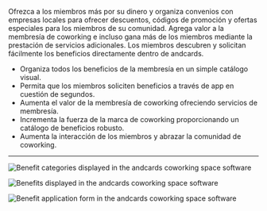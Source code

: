 Ofrezca a los miembros más por su dinero y organiza convenios con empresas locales para ofrecer descuentos, códigos de promoción y ofertas especiales para los miembros de su comunidad. Agrega valor a la membresía de coworking e incluso gana más de los miembros mediante la prestación de servicios adicionales. Los miembros descubren y solicitan fácilmente los beneficios directamente dentro de andcards.

- Organiza todos los beneficios de la membresía en un simple catálogo visual.
- Permita que los miembros soliciten beneficios a través de app en cuestión de segundos.
- Aumenta el valor de la membresía de coworking ofreciendo servicios de membresía.
- Incrementa la fuerza de la marca de coworking proporcionando un catálogo de beneficios robusto.
- Aumenta la interacción de los miembros y abrazar la comunidad de coworking.

---

![Benefit categories displayed in the andcards coworking space software](https://d7ccq1i35b0cj.cloudfront.net/andcards-benefits-main-light-en-1920-1200.png)

![Benefits displayed in the andcards coworking space software](https://d7ccq1i35b0cj.cloudfront.net/andcards-benefits-list-light-en-1920-1200.png)

![Benefit application form in the andcards coworking space software](https://d7ccq1i35b0cj.cloudfront.net/andcards-benefits-apply-light-en-1920-1200.png)

